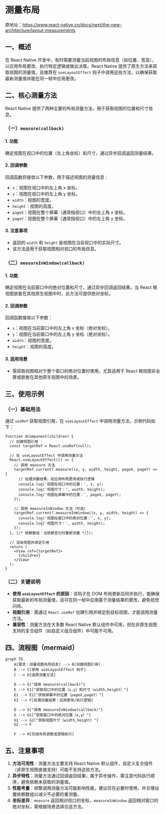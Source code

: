 # 测量布局

原地址：<https://www.react-native.cn/docs/next/the-new-architecture/layout-measurements>

## 一、概述

在 React Native 开发中，有时需要测量当前视图的布局信息（如位置、宽高），以应用布局更改、执行特定逻辑或做出决策。React Native 提供了原生方法来获取视图的测量值，且推荐在 `useLayoutEffect` 钩子中调用这些方法，以确保获取最新测量值并能在同一帧中应用更改。

## 二、核心测量方法

React Native 提供了两种主要的布局测量方法，用于获取视图的位置和尺寸信息。

### （一）`measure(callback)`

#### 1. 功能

确定视图在视口中的位置（左上角坐标）和尺寸，通过异步回调返回测量结果。

#### 2. 回调参数

回调函数将接收以下参数，用于描述视图的测量信息：

- `x`：视图在视口中的左上角 x 坐标。
- `y`：视图在视口中的左上角 y 坐标。
- `width`：视图的宽度。
- `height`：视图的高度。
- `pageX`：视图在整个屏幕（通常指视口）中的左上角 x 坐标。
- `pageY`：视图在整个屏幕（通常指视口）中的左上角 y 坐标。

#### 3. 注意事项

- 返回的 `width` 和 `height` 是视图在当前视口中的实际尺寸。
- 该方法适用于获取视图相对视口的布局信息。

### （二）`measureInWindow(callback)`

#### 1. 功能

确定视图在当前窗口中的绝对位置和尺寸，通过异步回调返回结果。当 React 根视图嵌套在其他原生视图中时，此方法可提供绝对坐标。

#### 2. 回调参数

回调函数接收以下参数：

- `x`：视图在当前窗口中的左上角 x 坐标（绝对坐标）。
- `y`：视图在当前窗口中的左上角 y 坐标（绝对坐标）。
- `width`：视图的宽度。
- `height`：视图的高度。

#### 3. 适用场景

- 需获取视图相对于整个窗口的绝对位置时使用，尤其适用于 React 根视图非全屏或嵌套在其他原生视图中的场景。

## 三、使用示例

### （一）基础用法

通过 `useRef` 获取视图引用，在 `useLayoutEffect` 中调用测量方法，示例代码如下：

```tsx
function AComponent(children) {
  // 创建视图引用
  const targetRef = React.useRef(null);

  // 在 useLayoutEffect 中调用测量方法
  React.useLayoutEffect(() => {
    // 调用 measure 方法
    targetRef.current?.measure((x, y, width, height, pageX, pageY) => {
      // 处理测量结果，如应用布局更改或执行逻辑
      console.log('视图在视口中的位置：', x, y);
      console.log('视图尺寸：', width, height);
      console.log('视图在屏幕中的位置：', pageX, pageY);
    });

    // 调用 measureInWindow 方法（可选）
    targetRef.current?.measureInWindow((x, y, width, height) => {
      console.log('视图在窗口中的绝对位置：', x, y);
      console.log('视图尺寸：', width, height);
    });
  }, [/* 依赖数组：当依赖变化时重新测量 */]);

  // 渲染视图并绑定引用
  return (
    <View ref={targetRef}>
      {children}
    </View>
  );
}
```

### （二）关键说明

- **使用 `useLayoutEffect` 的原因**：该钩子在 DOM 布局更新后同步执行，能确保获取最新的布局测量值，且可在同一帧中应用基于测量结果的更改，避免视觉闪烁。
- **视图引用**：需通过 `React.useRef` 创建引用并绑定到目标视图，才能调用测量方法。
- **兼容性**：测量方法在大多数 React Native 默认组件中可用，但在非原生视图支持的复合组件（如自定义组合组件）中可能不可用。

## 四、流程图（mermaid）

```mermaid
graph TD
    A[需求：测量视图布局信息] --> B[创建视图引用]
    B --> C[使用 useLayoutEffect 钩子]
    C --> D{选择测量方法}
    
    D --> E["调用 measure(callback)"]
    E --> E1["获取视口中的位置（x,y）和尺寸（width,height）"]
    E1 --> E2["获取屏幕中的位置（pageX,pageY）"]
    E2 --> F[处理测量结果：应用更改/执行逻辑]
    
    D --> G["调用 measureInWindow(callback)"]
    G --> G1["获取窗口中的绝对位置（x,y）"]
    G1 --> G2["获取视图尺寸（width,height）"]
    G2 --> F
    
    F --> H[完成布局调整或逻辑执行]
```

## 五、注意事项

1. **方法可用性**：测量方法主要支持 React Native 默认组件，自定义复合组件（非原生视图直接支持）可能不支持这些方法。
2. **异步特性**：测量方法通过回调返回结果，属于异步操作，需注意代码执行顺序，避免依赖未获取的测量值。
3. **性能考量**：频繁调用测量方法可能影响性能，建议仅在必要时使用，并合理设置依赖数组以减少不必要的重测量。
4. **坐标差异**：`measure` 返回相对视口的坐标，`measureInWindow` 返回相对窗口的绝对坐标，需根据场景选择合适方法。
